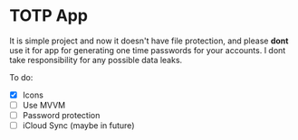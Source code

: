 #  TOTP App

It is simple project and now it doesn't have file protection, and please **dont** use it for app for generating one time passwords for your accounts. I dont take responsibility for any possible data leaks.

To do:
 - [x] Icons
 - [ ] Use MVVM
 - [ ] Password protection 
 - [ ] iCloud Sync (maybe in future)
